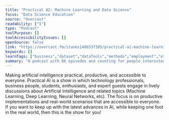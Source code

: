 ```yaml
---
title: "Practical AI: Machine Learning and Data Science"
focus: "Data Science Education"
source: "Overcast"
readability: ["I"]
type: "Podcast"
toolPurpose: []
toolAccessibilityIssues: []
openSource: false
link: "https://overcast.fm/itunes1406537385/practical-ai-machine-learning-data-science"
keywords: []
learnTags: ["business","dataset","dataTools","methods","employment","ethics","fairness","government"]
summary: "A podcast with 86 episodes and counting for people interested in working in AI and data science as well as experienced developers looking for tool tips. "
---
```

Making artificial intelligence practical, productive, and accessible to everyone. Practical AI is a show in which technology professionals, business people, students, enthusiasts, and expert guests engage in lively discussions about Artificial Intelligence and related topics (Machine Learning, Deep Learning, Neural Networks, etc). The focus is on productive implementations and real-world scenarios that are accessible to everyone. If you want to keep up with the latest advances in AI, while keeping one foot in the real world, then this is the show for you!
